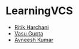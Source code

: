 # LearningVCS

- [Ritik Harchani](https://github.com/harchani-ritik)
- [Vasu Gupta](https://github.com/Cipher-vasu)
- [Avneesh Kumar](https://github.com/Cybertron-Avneesh)
